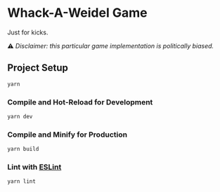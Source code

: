 # Whack-A-Weidel Game

Just for kicks.

⚠️ *Disclaimer: this particular game implementation is politically biased.*


## Project Setup

```sh
yarn
```

### Compile and Hot-Reload for Development

```sh
yarn dev
```

### Compile and Minify for Production

```sh
yarn build
```

### Lint with [ESLint](https://eslint.org/)

```sh
yarn lint
```
